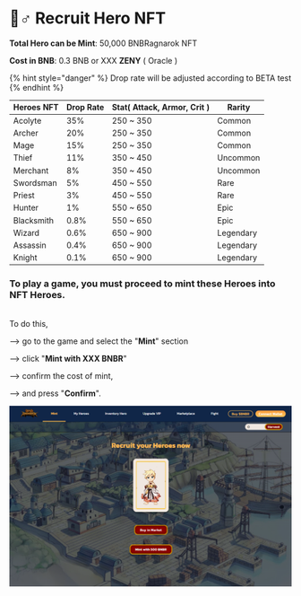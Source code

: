 # 🧙♂ Recruit Hero NFT

**Total Hero can be Mint**: 50,000 BNBRagnarok NFT

**Cost in BNB**: 0.3 BNB or XXX **ZENY** ( Oracle )

{% hint style="danger" %}
Drop rate will be adjusted according to BETA test
{% endhint %}

| Heroes NFT | Drop Rate | Stat( Attack, Armor, Crit ) | Rarity    |
| ---------- | --------- | --------------------------- | --------- |
| Acolyte    | 35%       | 250 \~ 350                  | Common    |
| Archer     | 20%       | 250 \~ 350                  | Common    |
| Mage       | 15%       | 250 \~ 350                  | Common    |
| Thief      | 11%       | 350 \~ 450                  | Uncommon  |
| Merchant   | 8%        | 350 \~ 450                  | Uncommon  |
| Swordsman  | 5%        | 450 \~ 550                  | Rare      |
| Priest     | 3%        | 450 \~ 550                  | Rare      |
| Hunter     | 1%        | 550 \~ 650                  | Epic      |
| Blacksmith | 0.8%      | 550 \~ 650                  | Epic      |
| Wizard     | 0.6%      | 650 \~ 900                  | Legendary |
| Assassin   | 0.4%      | 650 \~ 900                  | Legendary |
| Knight     | 0.1%      | 650 \~ 900                  | Legendary |

### To play a game, you must proceed to mint these Heroes into NFT Heroes.

\
To do this,&#x20;

\--> go to the game and select the "**Mint**" section&#x20;

\--> click "**Mint with XXX BNBR**"&#x20;

\--> confirm the cost of mint,&#x20;

\--> and press "**Confirm**".

![](<../../.gitbook/assets/IMAGE 1.PNG>)
